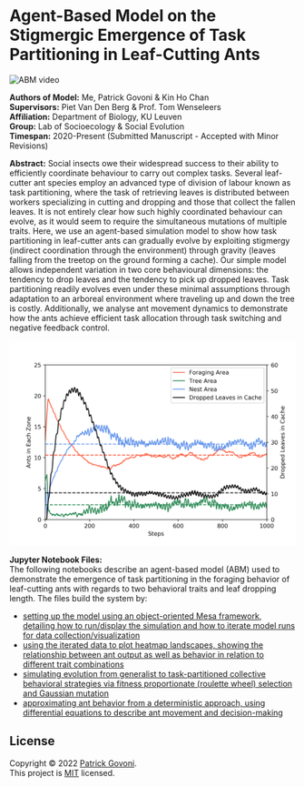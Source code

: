 # Agent-Based Model on the Stigmergic Emergence of Task Partitioning in Leaf-Cutting Ants

![ABM video](./title_video.gif)

**Authors of Model:** Me, Patrick Govoni & Kin Ho Chan <br>
**Supervisors:** Piet Van Den Berg & Prof. Tom Wenseleers <br>
**Affiliation:** Department of Biology, KU Leuven <br>
**Group:** Lab of Socioecology & Social Evolution <br>
**Timespan:** 2020-Present (Submitted Manuscript - Accepted with Minor Revisions)

**Abstract:** Social insects owe their widespread success to their ability to efficiently coordinate behaviour to carry out complex tasks. Several leaf-cutter ant species employ an advanced type of division of labour known as task partitioning, where the task of retrieving leaves is distributed between workers specializing in cutting and dropping and those that collect the fallen leaves. It is not entirely clear how such highly coordinated behaviour can evolve, as it would seem to require the simultaneous mutations of multiple traits. Here, we use an agent-based simulation model to show how task partitioning in leaf-cutter ants can gradually evolve by exploiting stigmergy (indirect coordination through the environment) through gravity (leaves falling from the treetop on the ground forming a cache). Our simple model allows independent variation in two core behavioural dimensions: the tendency to drop leaves and the tendency to pick up dropped leaves. Task partitioning readily evolves even under these minimal assumptions through adaptation to an arboreal environment where traveling up and down the tree is costly. Additionally, we analyse ant movement dynamics to demonstrate how the ants achieve efficient task allocation through task switching and negative feedback control.

![collective dynamics plot](./title_figure_dynamics.png)

**Jupyter Notebook Files:** <br>
The following notebooks describe an agent-based model (ABM) used to demonstrate the emergence of task partitioning in the foraging behavior of leaf-cutting ants with regards to two behavioral traits and leaf dropping length. The files build the system by:

- [setting up the model using an object-oriented Mesa framework, detailing how to run/display the simulation and how to iterate model runs for data collection/visualization](https://nbviewer.org/github/pgovoni21/ants-task-partitioning-ABM/blob/main/ABM.ipynb)
- [using the iterated data to plot heatmap landscapes, showing the relationship between ant output as well as behavior in relation to different trait combinations](https://nbviewer.org/github/pgovoni21/ants-task-partitioning-ABM/blob/main/landscapes.ipynb)
- [simulating evolution from generalist to task-partitioned collective behavioral strategies via fitness proportionate (roulette wheel) selection and Gaussian mutation](https://nbviewer.org/github/pgovoni21/ants-task-partitioning-ABM/blob/main/evolution.ipynb)
- [approximating ant behavior from a deterministic approach, using differential equations to describe ant movement and decision-making](https://nbviewer.org/github/pgovoni21/ants-task-partitioning-ABM/blob/main/deterministic-approx.ipynb)

## License

Copyright © 2022 [Patrick Govoni](https://github.com/pgovoni21). <br />
This project is [MIT](https://github.com/pgovoni21/ABKinase-bistability-traveling-front-dynamics/blob/main/LICENSE) licensed.
